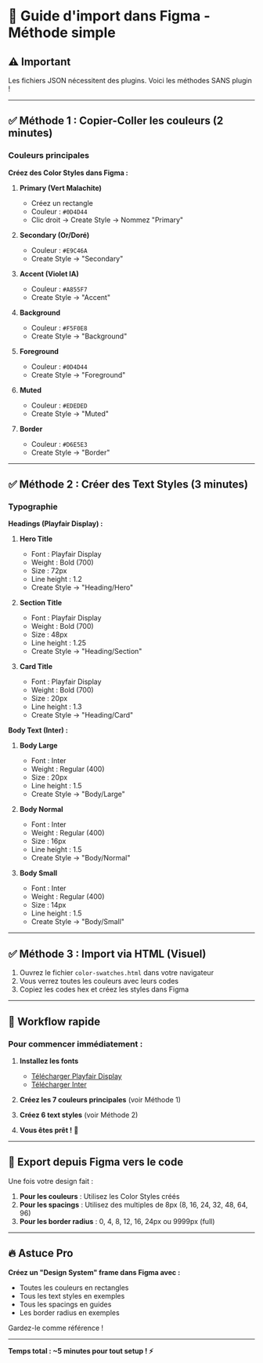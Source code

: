 # 🎨 Guide d'import dans Figma - Méthode simple

## ⚠️ Important

Les fichiers JSON nécessitent des plugins. Voici les méthodes SANS plugin !

---

## ✅ Méthode 1 : Copier-Coller les couleurs (2 minutes)

### Couleurs principales

**Créez des Color Styles dans Figma :**

1. **Primary (Vert Malachite)**

   - Créez un rectangle
   - Couleur : `#0D4D44`
   - Clic droit → Create Style → Nommez "Primary"

2. **Secondary (Or/Doré)**

   - Couleur : `#E9C46A`
   - Create Style → "Secondary"

3. **Accent (Violet IA)**

   - Couleur : `#A855F7`
   - Create Style → "Accent"

4. **Background**

   - Couleur : `#F5F0E8`
   - Create Style → "Background"

5. **Foreground**

   - Couleur : `#0D4D44`
   - Create Style → "Foreground"

6. **Muted**

   - Couleur : `#EDEDED`
   - Create Style → "Muted"

7. **Border**
   - Couleur : `#D6E5E3`
   - Create Style → "Border"

---

## ✅ Méthode 2 : Créer des Text Styles (3 minutes)

### Typographie

**Headings (Playfair Display) :**

1. **Hero Title**

   - Font : Playfair Display
   - Weight : Bold (700)
   - Size : 72px
   - Line height : 1.2
   - Create Style → "Heading/Hero"

2. **Section Title**

   - Font : Playfair Display
   - Weight : Bold (700)
   - Size : 48px
   - Line height : 1.25
   - Create Style → "Heading/Section"

3. **Card Title**
   - Font : Playfair Display
   - Weight : Bold (700)
   - Size : 20px
   - Line height : 1.3
   - Create Style → "Heading/Card"

**Body Text (Inter) :**

1. **Body Large**

   - Font : Inter
   - Weight : Regular (400)
   - Size : 20px
   - Line height : 1.5
   - Create Style → "Body/Large"

2. **Body Normal**

   - Font : Inter
   - Weight : Regular (400)
   - Size : 16px
   - Line height : 1.5
   - Create Style → "Body/Normal"

3. **Body Small**
   - Font : Inter
   - Weight : Regular (400)
   - Size : 14px
   - Line height : 1.5
   - Create Style → "Body/Small"

---

## ✅ Méthode 3 : Import via HTML (Visuel)

1. Ouvrez le fichier `color-swatches.html` dans votre navigateur
2. Vous verrez toutes les couleurs avec leurs codes
3. Copiez les codes hex et créez les styles dans Figma

---

## 🎯 Workflow rapide

### Pour commencer immédiatement :

1. **Installez les fonts**

   - [Télécharger Playfair Display](https://fonts.google.com/specimen/Playfair+Display)
   - [Télécharger Inter](https://fonts.google.com/specimen/Inter)

2. **Créez les 7 couleurs principales** (voir Méthode 1)

3. **Créez 6 text styles** (voir Méthode 2)

4. **Vous êtes prêt !** 🎉

---

## 📱 Export depuis Figma vers le code

Une fois votre design fait :

1. **Pour les couleurs** : Utilisez les Color Styles créés
2. **Pour les spacings** : Utilisez des multiples de 8px (8, 16, 24, 32, 48, 64, 96)
3. **Pour les border radius** : 0, 4, 8, 12, 16, 24px ou 9999px (full)

---

## 🔥 Astuce Pro

**Créez un "Design System" frame dans Figma avec :**

- Toutes les couleurs en rectangles
- Tous les text styles en exemples
- Tous les spacings en guides
- Les border radius en exemples

Gardez-le comme référence !

---

**Temps total : ~5 minutes pour tout setup ! ⚡**










